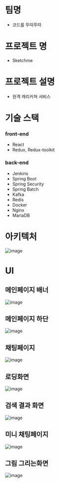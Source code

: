 # 팀명
- 코드를 뚜따뚜따

# 프로젝트 명
- Sketchme

# 프로젝트 설명
- 원격 캐리커쳐 서비스

# 기술 스택
### front-end
- React
- Redux, Redux-toolkit

### back-end
- Jenkins
- Spring Boot
- Spring Security
- Spring Batch
- Kafka
- Redis
- Docker
- Nginx
- MariaDB


# 아키텍처
![image](/uploads/7399c503c11fc7758cf4e13f4f14fab3/image.png)


# UI
## 메인페이지 배너
![image](/uploads/77d6a205a435f81498004c9fe9e513e3/image.png)
## 메인페이지 하단 
![image](/uploads/948071620de050671834585ffcf36388/image.png)
## 채팅페이지 
![image](/uploads/7e41fd27adffba63b77ed1d00b69ea18/image.png)
## 로딩화면
![image](/uploads/59af345436eccea600b10e3bdb63f289/image.png)
## 검색 결과 화면
![image](/uploads/b4f6710bd410b76abce2c8da07739322/image.png)
## 미니 채팅페이지
![image](/uploads/330c26f34737d57a0338c0988c24e752/image.png)
## 그림 그리는화면
![image](/uploads/2a7564c72dcfcd705ad58be7f3292ec4/image.png)